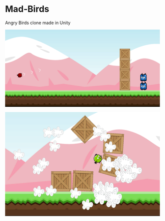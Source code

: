# Mad-Birds
 Angry Birds clone made in Unity

![level1](Pics/lvl1.png)

![hit the objects](Pics/hit.png)